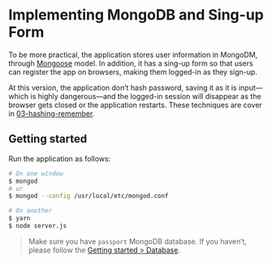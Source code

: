 # Implementing MongoDB and Sing-up Form

To be more practical, the application stores user information in MongoDM, through [Mongoose](https://mongoosejs.com/) model. In addition, it has a sing-up form so that users can register the app on browsers, making them logged-in as they sign-up.

At this version, the application don’t hash password, saving it as it is input—which is highly dangerous—and the logged-in session will disappear as the browser gets closed or the application restarts. These techniques are cover in [03-hashing-remember](../03-hashing-remember).

## Getting started

Run the application as follows:

```bash
# On one window
$ mongod
# or
$ mongod --config /usr/local/etc/mongod.conf

# On another
$ yarn
$ node server.js 
```

> Make sure you have `passport` MongoDB database. If you haven’t, please follow the [Getting started > Database](https://github.com/zacfukuda/passport#database).